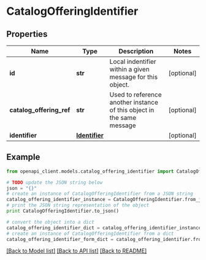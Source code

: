 # CatalogOfferingIdentifier


## Properties
Name | Type | Description | Notes
------------ | ------------- | ------------- | -------------
**id** | **str** | Local indentifier within a given message for this object. | [optional] 
**catalog_offering_ref** | **str** | Used to reference another instance of this object in the same message | [optional] 
**identifier** | [**Identifier**](Identifier.md) |  | [optional] 

## Example

```python
from openapi_client.models.catalog_offering_identifier import CatalogOfferingIdentifier

# TODO update the JSON string below
json = "{}"
# create an instance of CatalogOfferingIdentifier from a JSON string
catalog_offering_identifier_instance = CatalogOfferingIdentifier.from_json(json)
# print the JSON string representation of the object
print CatalogOfferingIdentifier.to_json()

# convert the object into a dict
catalog_offering_identifier_dict = catalog_offering_identifier_instance.to_dict()
# create an instance of CatalogOfferingIdentifier from a dict
catalog_offering_identifier_form_dict = catalog_offering_identifier.from_dict(catalog_offering_identifier_dict)
```
[[Back to Model list]](../README.md#documentation-for-models) [[Back to API list]](../README.md#documentation-for-api-endpoints) [[Back to README]](../README.md)


